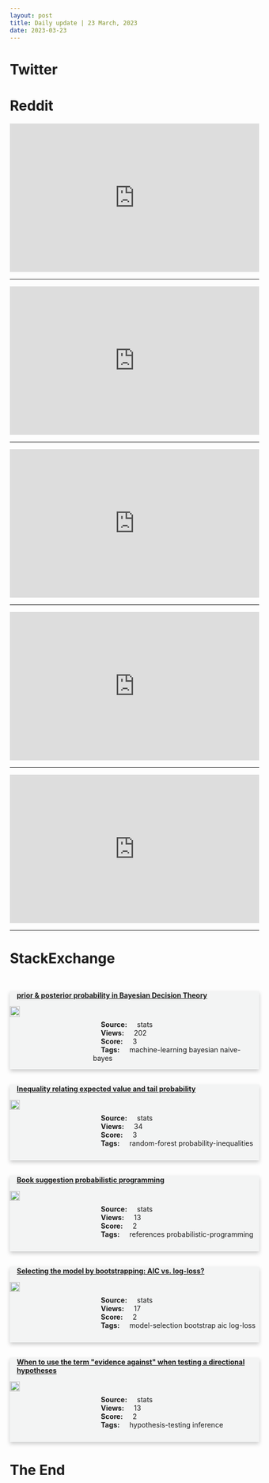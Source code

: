 ```yaml
---
layout: post
title: Daily update | 23 March, 2023
date: 2023-03-23
---
```


<script async src="https://platform.twitter.com/widgets.js" charset="utf-8"></script>


<script src='https://storage.ko-fi.com/cdn/scripts/overlay-widget.js'></script>
<script>
  kofiWidgetOverlay.draw('themldojo', {
    'type': 'floating-chat',
    'floating-chat.donateButton.text': 'Support me',
    'floating-chat.donateButton.background-color': '#f45d22',
    'floating-chat.donateButton.text-color': '#fff'
  });
</script>

# Twitter 

<blockquote class="twitter-tweet"><a href="https://twitter.com/WGAWest/status/1638643544977195008"></a></blockquote>

<blockquote class="twitter-tweet"><a href="https://twitter.com/VortzNFTs/status/1638367227371044866"></a></blockquote>

<blockquote class="twitter-tweet"><a href="https://twitter.com/JonathanTurley/status/1638496406984966146"></a></blockquote>

<blockquote class="twitter-tweet"><a href="https://twitter.com/swapnakpanda/status/1638499584824705024"></a></blockquote>

<blockquote class="twitter-tweet"><a href="https://twitter.com/gdb/status/1638364252158459904"></a></blockquote>

<blockquote class="twitter-tweet"><a href="https://twitter.com/stanfordnlp/status/1638372730184798212"></a></blockquote>

<blockquote class="twitter-tweet"><a href="https://twitter.com/stanfordnlp/status/1638373250429493248"></a></blockquote>

<blockquote class="twitter-tweet"><a href="https://twitter.com/MetaAI/status/1638567208421937152"></a></blockquote>

<blockquote class="twitter-tweet"><a href="https://twitter.com/PyTorch/status/1638626665579552768"></a></blockquote>

<blockquote class="twitter-tweet"><a href="https://twitter.com/huggingface/status/1638586158253842454"></a></blockquote>

# Reddit 

<iframe id="reddit-embed" src="https://www.redditmedia.com/r/MachineLearning/comments/11ybjsi/d_overwhelmed_by_fast_advances_in_recent_weeks?ref_source=embed&amp;ref=share&amp;embed=true" sandbox="allow-scripts allow-same-origin allow-popups" style="border: none;" height="300" width="100%" scrolling="yes"></iframe>
<hr style="width:100%;text-align:left;margin-left:0">
<iframe id="reddit-embed" src="https://www.redditmedia.com/r/datascience/comments/11yiuna/anything_will_help_your_data_science_career?ref_source=embed&amp;ref=share&amp;embed=true" sandbox="allow-scripts allow-same-origin allow-popups" style="border: none;" height="300" width="100%" scrolling="yes"></iframe>
<hr style="width:100%;text-align:left;margin-left:0">
<iframe id="reddit-embed" src="https://www.redditmedia.com/r/dataengineering/comments/11y6b3o/where_can_i_find_online_projects_endtoend?ref_source=embed&amp;ref=share&amp;embed=true" sandbox="allow-scripts allow-same-origin allow-popups" style="border: none;" height="300" width="100%" scrolling="yes"></iframe>
<hr style="width:100%;text-align:left;margin-left:0">
<iframe id="reddit-embed" src="https://www.redditmedia.com/r/MachineLearning/comments/11y9qgg/p_fastllama_a_python_wrapper_to_run_llamacpp?ref_source=embed&amp;ref=share&amp;embed=true" sandbox="allow-scripts allow-same-origin allow-popups" style="border: none;" height="300" width="100%" scrolling="yes"></iframe>
<hr style="width:100%;text-align:left;margin-left:0">
<iframe id="reddit-embed" src="https://www.redditmedia.com/r/MachineLearning/comments/11y70rx/r_mmreact_prompting_chatgpt_for_multimodal?ref_source=embed&amp;ref=share&amp;embed=true" sandbox="allow-scripts allow-same-origin allow-popups" style="border: none;" height="300" width="100%" scrolling="yes"></iframe>
<hr style="width:100%;text-align:left;margin-left:0">

<style>
.card {
box-shadow: 0 4px 8px 0 rgba(0,0,0,0.2);
transition: 0.3s;
width: 100%;
background-color: #F3F4F4;
}
p{
    margin-left:  3em;
    padding-top: 1em;
}
.part2{
    display: grid;
    grid-template-columns: 1fr 3fr;
}
h4{
    margin: 1em;
}

.card:hover {
box-shadow: 0 8px 16px 0 rgba(0,0,0,0.2);
}
b {
padding: 2px 16px;
}
</style>
  
# StackExchange 


  <br>
  <div class="card">
  <h4><a href='https://stats.stackexchange.com/questions/610274/prior-posterior-probability-in-bayesian-decision-theory'>prior &amp; posterior probability in Bayesian Decision Theory</a></h4> 
  <div class="part2">
      <img src="https://cdn.sstatic.net/Sites/stats/Img/apple-touch-icon@2.png?v=344f57aa10cc" alt="Img missing!" style="width:40%">
      <p><b>Source:</b> stats<br><b>Views:</b> 202<br><b>Score:</b> 3<br><b>Tags:</b> <span class="badge badge-dark">machine-learning</span> <span class="badge badge-dark">bayesian</span> <span class="badge badge-dark">naive-bayes</span></p> 
  </div>
  </div>
      
  <br>
  <div class="card">
  <h4><a href='https://stats.stackexchange.com/questions/610292/inequality-relating-expected-value-and-tail-probability'>Inequality relating expected value and tail probability</a></h4> 
  <div class="part2">
      <img src="https://cdn.sstatic.net/Sites/stats/Img/apple-touch-icon@2.png?v=344f57aa10cc" alt="Img missing!" style="width:40%">
      <p><b>Source:</b> stats<br><b>Views:</b> 34<br><b>Score:</b> 3<br><b>Tags:</b> <span class="badge badge-dark">random-forest</span> <span class="badge badge-dark">probability-inequalities</span></p> 
  </div>
  </div>
      
  <br>
  <div class="card">
  <h4><a href='https://stats.stackexchange.com/questions/610370/book-suggestion-probabilistic-programming'>Book suggestion probabilistic programming</a></h4> 
  <div class="part2">
      <img src="https://cdn.sstatic.net/Sites/stats/Img/apple-touch-icon@2.png?v=344f57aa10cc" alt="Img missing!" style="width:40%">
      <p><b>Source:</b> stats<br><b>Views:</b> 13<br><b>Score:</b> 2<br><b>Tags:</b> <span class="badge badge-dark">references</span> <span class="badge badge-dark">probabilistic-programming</span></p> 
  </div>
  </div>
      
  <br>
  <div class="card">
  <h4><a href='https://stats.stackexchange.com/questions/610339/selecting-the-model-by-bootstrapping-aic-vs-log-loss'>Selecting the model by bootstrapping: AIC vs. log-loss?</a></h4> 
  <div class="part2">
      <img src="https://cdn.sstatic.net/Sites/stats/Img/apple-touch-icon@2.png?v=344f57aa10cc" alt="Img missing!" style="width:40%">
      <p><b>Source:</b> stats<br><b>Views:</b> 17<br><b>Score:</b> 2<br><b>Tags:</b> <span class="badge badge-dark">model-selection</span> <span class="badge badge-dark">bootstrap</span> <span class="badge badge-dark">aic</span> <span class="badge badge-dark">log-loss</span></p> 
  </div>
  </div>
      
  <br>
  <div class="card">
  <h4><a href='https://stats.stackexchange.com/questions/610333/when-to-use-the-term-evidence-against-when-testing-a-directional-hypotheses'>When to use the term &quot;evidence against&quot; when testing a directional hypotheses</a></h4> 
  <div class="part2">
      <img src="https://cdn.sstatic.net/Sites/stats/Img/apple-touch-icon@2.png?v=344f57aa10cc" alt="Img missing!" style="width:40%">
      <p><b>Source:</b> stats<br><b>Views:</b> 13<br><b>Score:</b> 2<br><b>Tags:</b> <span class="badge badge-dark">hypothesis-testing</span> <span class="badge badge-dark">inference</span></p> 
  </div>
  </div>
      
# The End